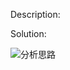 Description:



Solution:

![分析思路](http://7xnyvm.com1.z0.glb.clouddn.com/LeetCode-53.jpg)
```java

```